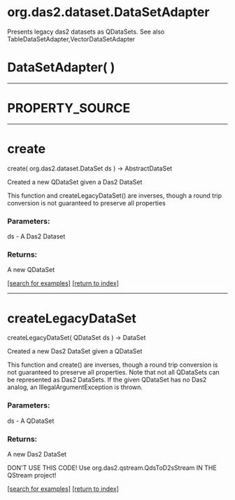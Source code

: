 # org.das2.dataset.DataSetAdapter

Presents legacy das2 datasets as QDataSets. See also TableDataSetAdapter,VectorDataSetAdapter

# DataSetAdapter( )


***
<a name="PROPERTY_SOURCE"></a>
# PROPERTY_SOURCE



***
<a name="create"></a>
# create
create( org.das2.dataset.DataSet ds ) &rarr; AbstractDataSet

Created a new QDataSet given a Das2 DataSet

 This function and createLegacyDataSet() are inverses, though a round trip conversion 
 is not guaranteed to preserve all properties

### Parameters:
ds - A Das2 Dataset

### Returns:
A new QDataSet

<a href="https://github.com/autoplot/dev/search?q=create&unscoped_q=create">[search for examples]</a>
<a href="https://github.com/autoplot/documentation/blob/master/javadoc/index-all.md">[return to index]</a>

***
<a name="createLegacyDataSet"></a>
# createLegacyDataSet
createLegacyDataSet( QDataSet ds ) &rarr; DataSet

Created a new Das2 DataSet given a QDataSet

 This function and create() are inverses, though a round trip conversion is not guaranteed to
 preserve all properties. Note that not all QDataSets can be represented as Das2 DataSets. If
 the given QDataSet has no Das2 analog, an IllegalArgumentException is thrown.

### Parameters:
ds - A QDataSet

### Returns:
A new Das2 DataSet
 
   DON'T USE THIS CODE!  Use org.das2.qstream.QdsToD2sStream IN THE QStream project!

<a href="https://github.com/autoplot/dev/search?q=createLegacyDataSet&unscoped_q=createLegacyDataSet">[search for examples]</a>
<a href="https://github.com/autoplot/documentation/blob/master/javadoc/index-all.md">[return to index]</a>

